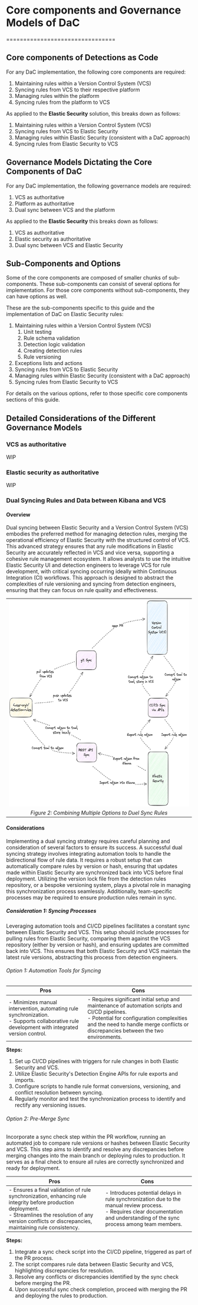 # Core components and Governance Models of DaC

================================

## Core components of Detections as Code

For any DaC implementation, the following core components are required:

1. Maintaining rules within a Version Control System (VCS)
1. Syncing rules from VCS to their respective platform
1. Managing rules within the platform
1. Syncing rules from the platform to VCS

As applied to the **Elastic Security** solution, this breaks down as follows:

1. Maintaining rules within a Version Control System (VCS)
1. Syncing rules from VCS to Elastic Security
1. Managing rules within Elastic Security (consistent with a DaC approach)
1. Syncing rules from Elastic Security to VCS

## Governance Models Dictating the Core Components of DaC

For any DaC implementation, the following governance models are required:

1. VCS as authoritative
1. Platform as authoritative
1. Dual sync between VCS and the platform

As applied to the **Elastic Security** this breaks down as follows:

1. VCS as authoritative
1. Elastic security as authoritative
1. Dual sync between VCS and Elastic Security

## Sub-Components and Options

Some of the core components are composed of smaller chunks of sub-components. These sub-components can consist of several options for implementation. For those core components without sub-components, they can have options as well.

These are the sub-components specific to this guide and the implementation of DaC on Elastic Security rules:

1. Maintaining rules within a Version Control System (VCS)
   1. Unit testing
   1. Rule schema validation
   1. Detection logic validation
   1. Creating detection rules
   1. Rule versioning
1. Exceptions lists and actions
1. Syncing rules from VCS to Elastic Security
1. Managing rules within Elastic Security (consistent with a DaC approach)
1. Syncing rules from Elastic Security to VCS

For details on the various options, refer to those specific core components sections of this guide.

## Detailed Considerations of the Different Governance Models

### VCS as authoritative

WIP

### Elastic security as authoritative

WIP

### Dual Syncing Rules and Data between Kibana and VCS

#### Overview

Dual syncing between Elastic Security and a Version Control System (VCS) embodies the preferred method for managing detection rules, merging the operational efficiency of Elastic Security with the structured control of VCS. This advanced strategy ensures that any rule modifications in Elastic Security are accurately reflected in VCS and vice versa, supporting a cohesive rule management ecosystem. It allows analysts to use the intuitive Elastic Security UI and detection engineers to leverage VCS for rule development, with critical syncing occurring ideally within Continuous Integration (CI) workflows. This approach is designed to abstract the complexities of rule versioning and syncing from detection engineers, ensuring that they can focus on rule quality and effectiveness.

|                                                                                        |
| -------------------------------------------------------------------------------------- |
| <img src="_static/dual-sync-overall-diagram.png" style="width:5.94271in;height:5.84793in" alt="Dual Sync Diagram"/> |
| <center>*Figure 2: Combining Multiple Options to Duel Sync Rules* </center>                                    |

#### Considerations

Implementing a dual syncing strategy requires careful planning and consideration of several factors to ensure its success. A successful dual syncing strategy involves integrating automation tools to handle the bidirectional flow of rule data. It requires a robust setup that can automatically compare rules by version or hash, ensuring that updates made within Elastic Security are synchronized back into VCS before final deployment. Utilizing the version lock file from the detection rules repository, or a bespoke versioning system, plays a pivotal role in managing this synchronization process seamlessly. Additionally, team-specific processes may be required to ensure production rules remain in sync.

##### Consideration 1: Syncing Processes

Leveraging automation tools and CI/CD pipelines facilitates a constant sync between Elastic Security and VCS. This setup should include processes for pulling rules from Elastic Security, comparing them against the VCS repository (either by version or hash), and ensuring updates are committed back into VCS. This ensures that both Elastic Security and VCS maintain the latest rule versions, abstracting this process from detection engineers.

###### Option 1: Automation Tools for Syncing

| Pros | Cons |
| - | - |
| - Minimizes manual intervention, automating rule synchronization. </br> - Supports collaborative rule development with integrated version control. | - Requires significant initial setup and maintenance of automation scripts and CI/CD pipelines. </br> - Potential for configuration complexities and the need to handle merge conflicts or discrepancies between the two environments.|

**Steps:**

1. Set up CI/CD pipelines with triggers for rule changes in both Elastic Security and VCS.
1. Utilize Elastic Security's Detection Engine APIs for rule exports and imports.
1. Configure scripts to handle rule format conversions, versioning, and conflict resolution between syncing.
1. Regularly monitor and test the synchronization process to identify and rectify any versioning issues.

###### Option 2: Pre-Merge Sync

Incorporate a sync check step within the PR workflow, running an automated job to compare rule versions or hashes between Elastic Security and VCS. This step aims to identify and resolve any discrepancies before merging changes into the main branch or deploying rules to production. It serves as a final check to ensure all rules are correctly synchronized and ready for deployment.

| Pros | Cons |
| - | - |
| - Ensures a final validation of rule synchronization, enhancing rule integrity before production deployment. </br> - Streamlines the resolution of any version conflicts or discrepancies, maintaining rule consistency. | - Introduces potential delays in rule synchronization due to the manual review process. </br> - Requires clear documentation and understanding of the sync process among team members. |

**Steps:**

1. Integrate a sync check script into the CI/CD pipeline, triggered as part of the PR process.
2. The script compares rule data between Elastic Security and VCS, highlighting discrepancies for resolution.
3. Resolve any conflicts or discrepancies identified by the sync check before merging the PR.
4. Upon successful sync check completion, proceed with merging the PR and deploying the rules to production.

